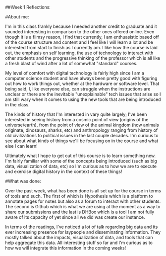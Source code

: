 ##Week 1 Reflections:

#About me:

I'm in this class frankly because I needed another credit to graduate and it sounded interesting in comparison to the other ones offered online. Even though it is a flimsy reason, I find that currently, I am enthuasistic based off of the course structure and content and I feel like I will learn a lot and be interested from start to finish as I currently am. I like how the course is laid out, the emphasis on self learning, the use of technology to interact with other students and the progressive thinking of the professor which is all like a fresh blast of wind after a lot of somewhat "standard" courses. 

My level of comfort with digital technology is fairly high since I am a computer science student and have always been pretty good with figuring out how to work things out, whether at the hardware or software level. That being said, I, like everyone else, can struggle when the instructions are unclear or there are the inevitable "unexplainable" tech issues that arise so I am still wary when it comes to using the new tools that are being introduced in the class.

The kinds of history that I'm interested in vary quite largely; I've been interested in seeing history from a cosmic point of view (origins of the universe/earth), from the point of view of the animal kingdom (how animals originate, dinosaurs, sharks, etc) and anthropology ranging from history of old civilizations to political issues in the last couple decades. I'm curious to see about what kinds of things we'll be focusing on in the course and what else I can learn!

Ultimately what I hope to get out of this course is to learn something new. I'm fairly familiar with some of the concepts being introduced (such as big data, visualization of data, etc) so I'm curious as to how we are to execute and exercise digital history in the context of these things!

#What was done:

Over the past week, what has been done is all set up for the course in terms of tools and such. The first of which is Hypothesis which is a platform to annotate pages for notes but also as a forum to interact with other students. The second is Github which is what we are using at the moment as a way to share our submissions and the last is DHBox which is a tool I am not fully aware of its capacity of yet since all we did was create our instance.

In terms of the readings, I've noticed a lot of talk regarding big data and its ever increasing presence for laypeople and disseminating information. They mostly talked about the impacts, visualization of data, and tools that can help aggregate this data. All interesting stuff so far and I'm curious as to how we will integrate this information in the coming weeks!
